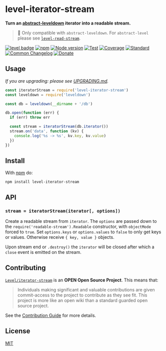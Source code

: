 # level-iterator-stream

**Turn an [abstract-leveldown](https://github.com/Level/abstract-leveldown) iterator into a readable stream.**

> :pushpin: Only compatible with `abstract-leveldown`. For `abstract-level` please see [`level-read-stream`](https://github.com/Level/read-stream).

[![level badge][level-badge]](https://github.com/Level/awesome)
[![npm](https://img.shields.io/npm/v/level-iterator-stream.svg)](https://www.npmjs.com/package/level-iterator-stream)
[![Node version](https://img.shields.io/node/v/level-iterator-stream.svg)](https://www.npmjs.com/package/level-iterator-stream)
[![Test](https://img.shields.io/github/workflow/status/Level/iterator-stream/Test?label=test)](https://github.com/Level/iterator-stream/actions/workflows/test.yml)
[![Coverage](https://img.shields.io/codecov/c/github/Level/iterator-stream?label=&logo=codecov&logoColor=fff)](https://codecov.io/gh/Level/iterator-stream)
[![Standard](https://img.shields.io/badge/standard-informational?logo=javascript\&logoColor=fff)](https://standardjs.com)
[![Common Changelog](https://common-changelog.org/badge.svg)](https://common-changelog.org)
[![Donate](https://img.shields.io/badge/donate-orange?logo=open-collective\&logoColor=fff)](https://opencollective.com/level)

## Usage

_If you are upgrading: please see [UPGRADING.md](UPGRADING.md)._

```js
const iteratorStream = require('level-iterator-stream')
const leveldown = require('leveldown')

const db = leveldown(__dirname + '/db')

db.open(function (err) {
  if (err) throw err

  const stream = iteratorStream(db.iterator())
  stream.on('data', function (kv) {
    console.log('%s -> %s', kv.key, kv.value)
  })
})
```

## Install

With [npm](https://npmjs.org) do:

```
npm install level-iterator-stream
```

## API

### `stream = iteratorStream(iterator[, options])`

Create a readable stream from `iterator`. The `options` are passed down to the `require('readable-stream').Readable` constructor, with `objectMode` forced to `true`. Set `options.keys` or `options.values` to `false` to only get keys or values. Otherwise receive `{ key, value }` objects.

Upon stream end or `.destroy()` the `iterator` will be closed after which a `close` event is emitted on the stream.

## Contributing

[`Level/iterator-stream`](https://github.com/Level/iterator-stream) is an **OPEN Open Source Project**. This means that:

> Individuals making significant and valuable contributions are given commit-access to the project to contribute as they see fit. This project is more like an open wiki than a standard guarded open source project.

See the [Contribution Guide](https://github.com/Level/community/blob/master/CONTRIBUTING.md) for more details.

## License

[MIT](LICENSE)

[level-badge]: https://leveljs.org/img/badge.svg
